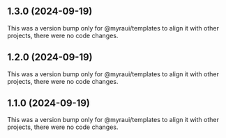 ## 1.3.0 (2024-09-19)

This was a version bump only for @myraui/templates to align it with other projects, there were no code changes.

## 1.2.0 (2024-09-19)

This was a version bump only for @myraui/templates to align it with other projects, there were no code changes.

## 1.1.0 (2024-09-19)

This was a version bump only for @myraui/templates to align it with other projects, there were no code changes.